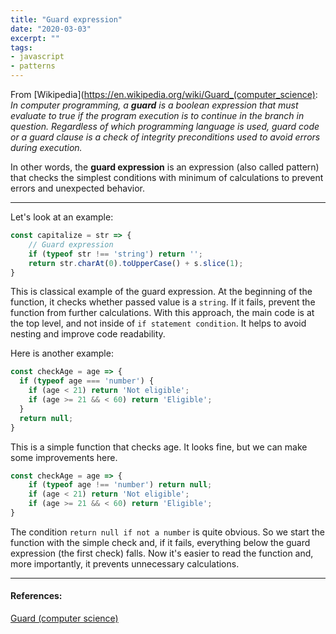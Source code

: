 ```yaml
---
title: "Guard expression"
date: "2020-03-03"
excerpt: ""
tags:
- javascript
- patterns
---
```


From [Wikipedia](https://en.wikipedia.org/wiki/Guard_(computer_science): *In computer programming, a **guard** is a boolean expression that must evaluate to true if the program execution is to continue in the branch in question. Regardless of which programming language is used, guard code or a guard clause is a check of integrity preconditions used to avoid errors during execution.*
<!-- more -->

In other words, the **guard expression** is an expression (also called pattern) that checks the simplest conditions with minimum of calculations to prevent errors and unexpected behavior.

---

Let's look at an example:

```js
const capitalize = str => {
    // Guard expression
    if (typeof str !== 'string') return '';
    return str.charAt(0).toUpperCase() + s.slice(1);
}
```

This is classical example of the guard expression. At the beginning of the function, it checks whether passed value is a `string`. If it fails, prevent the function from further calculations. With this approach, the main code is at the top level, and not inside of `if statement condition`. It helps to avoid nesting and improve code readability.

Here is another example:

```js
const checkAge = age => {
  if (typeof age === 'number') {
    if (age < 21) return 'Not eligible';
    if (age >= 21 && < 60) return 'Eligible';
  }
  return null;
}
```

This is a simple function that checks age. It looks fine, but we can make some improvements here.

```js
const checkAge = age => {
    if (typeof age !== 'number') return null;
    if (age < 21) return 'Not eligible';
    if (age >= 21 && < 60) return 'Eligible';
}
```

The condition `return null if not a number` is quite obvious. So we start the function with the simple check and, if it fails, everything below the guard expression (the first check) falls. Now it's easier to read the function and, more importantly, it prevents unnecessary calculations.

---

#### References:
[Guard (computer science)](https://en.wikipedia.org/wiki/Guard_(computer_science))